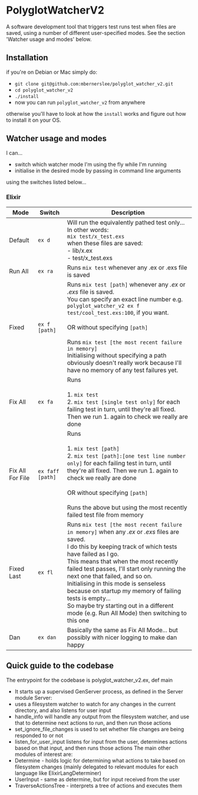 <!-- Keep this up to date with the output of help -->
# PolyglotWatcherV2

A software development tool that triggers test runs test when files are saved, using a number of different user-specified modes.
See the section 'Watcher usage and modes' below.

## Installation

if you're on Debian or Mac simply do:

- `git clone git@github.com:mbernerslee/polyglot_watcher_v2.git`
- `cd polyglot_watcher_v2`
- `./install`
- now you can run `polyglot_watcher_v2` from anywhere

otherwise you'll have to look at how the `install` works and figure out how to install it on your OS.

## Watcher usage and modes

I can...

- switch which watcher mode I'm using the fly while I'm running
- initialise in the desired mode by passing in command line arguments

using the switches listed below...


### Elixir

| Mode | Switch | Description |
| ---- | ------ | ----------- |
| Default | `ex d` | Will run the equivalently pathed test only...<br /> In other words: <br /> `mix test/x_test.exs` <br /> when these files are saved: <br/> - lib/x.ex<br /> - test/x_test.exs <br /> |
| Run All | `ex ra` | Runs `mix test` whenever any .ex or .exs file is saved |
| Fixed | `ex f [path]` | Runs `mix test [path]` whenever any *.ex* or *.exs* file is saved. <br /> You can specify an exact line number e.g. `polyglot_watcher_v2 ex f test/cool_test.exs:100`, if you want. <br /><br /> OR without specifying `[path]` <br /><br /> Runs `mix test [the most recent failure in memory]` <br/> Initialising without specifying a path obviously doesn't really work because I'll have no memory of any test failures yet. |
| Fix All | `ex fa` | Runs <br /><br /> 1. `mix test` <br /> 2. `mix test [single test only]` for each failing test in turn, until they're all fixed. Then we run 1. again to check we really are done |
| Fix All For File | `ex faff [path]` | Runs <br /><br /> 1. `mix test [path]` <br /> 2. `mix test [path]:[one test line number only]` for each failing test in turn, until they're all fixed. Then we run 1. again to check we really are done <br /><br /> OR without specifying `[path]` <br /><br /> Runs the above but using the most recently failed test file from memory |
| Fixed Last | `ex fl` | Runs `mix test [the most recent failure in memory]` when any *.ex* or *.exs* files are saved. <br /> I do this by keeping track of which tests have failed as I go. <br /> This means that when the most recently failed test passes, I'll start only running the next one that failed, and so on. <br /> Initialising in this mode is senseless because on startup my memory of failing tests is empty... <br /> So maybe try starting out in a different mode (e.g. Run All Mode) then switching to this one <br /> |
| Dan | `ex dan` | Basically the same as Fix All Mode... but possibly with nicer logging to make dan happy <br /> |


## Quick guide to the codebase

 The entrypoint for the codebase is polyglot_watcher_v2.ex, def main
 * It starts up a supervised GenServer process, as defined in the Server module
 Server:
 * uses a filesystem watcher to watch for any changes in the current directory, and also listens for
 user input
 * handle_info will handle any output from the filesystem watcher, and use that to determine next actions
 to run, and then run those actions
 * set_ignore_file_changes is used to set whether file changes are being responded to or not
 * listen_for_user_input listens for input from the user, determines actions based on that input, and then
 runs those actions
 The main other modules of interest are:
 * Determine - holds logic for determining what actions to take based on filesystem changes (mainly
 delegated to relevant modules for each language like ElixirLangDeterminer)
 * UserInput - same as determine, but for input received from the user
 * TraverseActionsTree - interprets a tree of actions and executes them
